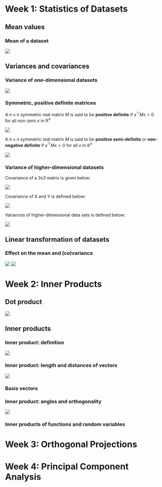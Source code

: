 <h1>Week 1: Statistics of Datasets</h1>



<h2>Mean values</h2>


<h3>Mean of a dataset</h3>

<img src="../3. Principal Component Analysis/images/mean.png">


<h2>Variances and covariances</h2>


<h3>Variance of one-dimensional datasets</h3>

<img src="../3. Principal Component Analysis/images/variance_1d.png">

<h3>Symmetric, positive definite matrices</h3>

A $n \times n$ symmetric real matrix $M$ is said to be __positive definite__ if $x^{\top} Mx > 0$ for all non-zero $x$ in $\mathbb{R}^{n}$

<img src="../3. Principal Component Analysis/images/positive_definite.png">

A $n \times n$ symmetric real matrix $M$ is said to be __positive semi-definite__ or __non-negative definite__ if $x^{\top} Mx > 0$ for all $x$ in $\mathbb{R}^{n}$

<img src="../3. Principal Component Analysis/images/positive_semi_definite.png">

<h3>Variance of higher-dimensional datasets</h3>

Covariance of a 3x3 matrix is given below:

<img src="../3. Principal Component Analysis/images/covariance.png">

Covariance of X and Y is defined below:

<img src="../3. Principal Component Analysis/images/covariance_xy.png">

Variances of higher-dimensional data sets is defined below:

<img src="../3. Principal Component Analysis/images/variance_multi_d.png">


<h2>Linear transformation of datasets</h2>


<h3>Effect on the mean and (co)variance</h3>

<img src="../3. Principal Component Analysis/images/linear_transformation.png">

<img src="../3. Principal Component Analysis/images/translations.png">



<h1>Week 2: Inner Products</h1>



<h2>Dot product</h2>

<img src="../3. Principal Component Analysis/images/dot_product.png">


<h2>Inner products</h2>


<h3>Inner product: definition</h3>

<img src="../3. Principal Component Analysis/images/inner_product.png">

<h3>Inner product: length and distances of vectors</h3>

<img src="../3. Principal Component Analysis/images/inner_product_lengths.png">

<h3>Basis vectors</h3>




<h3>Inner product: angles and orthogonality</h3>

<img src="../3. Principal Component Analysis/images/inner_product_angles.png">

<h3>Inner products of functions and random variables</h3>





<h1>Week 3: Orthogonal Projections</h1>








<h1>Week 4: Principal Component Analysis</h1>

